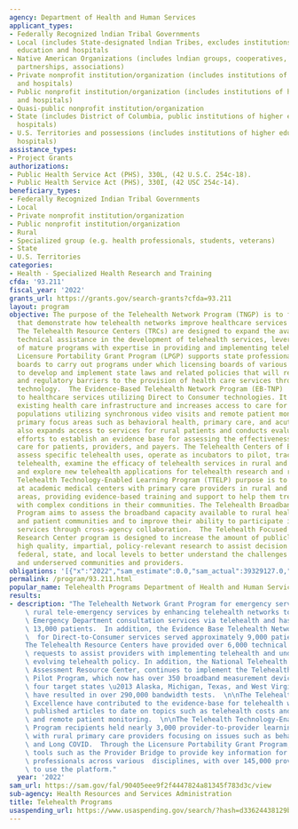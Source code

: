 ```yaml
---
agency: Department of Health and Human Services
applicant_types:
- Federally Recognized lndian Tribal Governments
- Local (includes State-designated lndian Tribes, excludes institutions of higher
  education and hospitals
- Native American Organizations (includes lndian groups, cooperatives, corporations,
  partnerships, associations)
- Private nonprofit institution/organization (includes institutions of higher education
  and hospitals)
- Public nonprofit institution/organization (includes institutions of higher education
  and hospitals)
- Quasi-public nonprofit institution/organization
- State (includes District of Columbia, public institutions of higher education and
  hospitals)
- U.S. Territories and possessions (includes institutions of higher education and
  hospitals)
assistance_types:
- Project Grants
authorizations:
- Public Health Service Act (PHS), 330L, (42 U.S.C. 254c-18).
- Public Health Service Act (PHS), 330I, (42 USC 254c-14).
beneficiary_types:
- Federally Recognized Indian Tribal Governments
- Local
- Private nonprofit institution/organization
- Public nonprofit institution/organization
- Rural
- Specialized group (e.g. health professionals, students, veterans)
- State
- U.S. Territories
categories:
- Health - Specialized Health Research and Training
cfda: '93.211'
fiscal_year: '2022'
grants_url: https://grants.gov/search-grants?cfda=93.211
layout: program
objective: The purpose of the Telehealth Network Program (TNGP) is to fund programs
  that demonstrate how telehealth networks improve healthcare services in rural communities.
  The Telehealth Resource Centers (TRCs) are designed to expand the availability of
  technical assistance in the development of telehealth services, leveraging the experience
  of mature programs with expertise in providing and implementing telehealth services.  The
  Licensure Portability Grant Program (LPGP) supports state professional licensing
  boards to carry out programs under which licensing boards of various states cooperate
  to develop and implement state laws and related policies that will reduce statutory
  and regulatory barriers to the provision of health care services through telemedicine
  technology.  The Evidence-Based Telehealth Network Program (EB-TNP)  increases access
  to healthcare services utilizing Direct to Consumer technologies. It enhances the
  existing health care infrastructure and increases access to care for underserved
  populations utilizing synchronous video visits and remote patient monitoring for
  primary focus areas such as behavioral health, primary care, and acute care. It
  also expands access to services for rural patients and conducts evaluations of those
  efforts to establish an evidence base for assessing the effectiveness of telehealth
  care for patients, providers, and payers. The Telehealth Centers of Excellence (COEs)
  assess specific telehealth uses, operate as incubators to pilot, track and refine
  telehealth, examine the efficacy of telehealth services in rural and urban areas
  and explore new telehealth applications for telehealth research and resources.  The
  Telehealth Technology-Enabled Learning Program (TTELP) purpose is to connect specialists
  at academic medical centers with primary care providers in rural and underserved
  areas, providing evidence-based training and support to help them treat patients
  with complex conditions in their communities. The Telehealth Broadband Pilot (TBP)
  Program aims to assess the broadband capacity available to rural healthcare providers
  and patient communities and to improve their ability to participate in telehealth
  services through cross-agency collaboration.  The Telehealth Focused Rural Health
  Research Center program is designed to increase the amount of publicly available,
  high quality, impartial, policy-relevant research to assist decision makers at the
  federal, state, and local levels to better understand the challenges faced by rural
  and underserved communities and providers.
obligations: '[{"x":"2022","sam_estimate":0.0,"sam_actual":39329127.0,"usa_spending_actual":181245401.07},{"x":"2023","sam_estimate":33215653.0,"sam_actual":0.0,"usa_spending_actual":84732778.23},{"x":"2024","sam_estimate":32579850.0,"sam_actual":0.0,"usa_spending_actual":0.0}]'
permalink: /program/93.211.html
popular_name: Telehealth Programs Department of Health and Human Services
results:
- description: "The Telehealth Network Grant Program for emergency services promotes\
    \ rural tele-emergency services by enhancing telehealth networks to deliver 24-hour\
    \ Emergency Department consultation services via telehealth and has served approximately\
    \ 13,000 patients.  In addition, the Evidence Base Telehealth Network Program\
    \  for Direct-to-Consumer services served approximately 9,000 patients.  \n\n\
    The Telehealth Resource Centers have provided over 6,000 technical assistance\
    \ requests to assist providers with implementing telehealth and understanding\
    \ evolving telehealth policy. In addition, the National Telehealth Technology\
    \ Assessment Resource Center, continues to implement the Telehealth Broadband\
    \ Pilot Program, which now has over 350 broadband measurement devices within the\
    \ four target states \u2013 Alaska, Michigan, Texas, and West Virginia\u2014that\
    \ have resulted in over 290,000 bandwidth tests.  \n\nThe Telehealth Centers of\
    \ Excellence have contributed to the evidence-base for telehealth with over 20\
    \ published articles to date on topics such as telehealth costs and utilization\
    \ and remote patient monitoring.  \n\nThe Telehealth Technology-Enabled Learning\
    \ Program recipients held nearly 3,000 provider-to-provider learning sessions\
    \ with rural primary care providers focusing on issues such as behavioral health\
    \ and Long COVID.  Through the Licensure Portability Grant Program, grantees developed\
    \ tools such as the Provider Bridge to provide key information for health care\
    \ professionals across various  disciplines, with over 145,000 providers registered\
    \ to use the platform."
  year: '2022'
sam_url: https://sam.gov/fal/90405eee9f2f4447824a81345f783d3c/view
sub-agency: Health Resources and Services Administration
title: Telehealth Programs
usaspending_url: https://www.usaspending.gov/search/?hash=d33624438129bbb108654604f85945df
---
```

